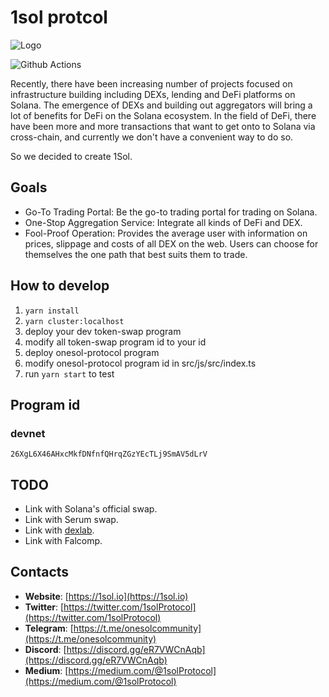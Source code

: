 # 1sol protcol 


![Logo](https://cdn.jsdelivr.net/gh/solana-labs/ecosystem/img/1sol.svg)

![Github Actions](https://github.com/1sol-io/1sol-protocol/actions/workflows/main.yml/badge.svg?branch=master)

Recently, there have been increasing number of projects focused on infrastructure building including DEXs, lending and DeFi platforms on Solana. The emergence of DEXs and building out aggregators will bring a lot of benefits for DeFi on the Solana ecosystem. In the field of DeFi, there have been more and more transactions that want to get onto to Solana via cross-chain, and currently we don't have a convenient way to do so.

So we decided to create 1Sol.

## Goals

 - Go-To Trading Portal: Be the go-to trading portal for trading on Solana.
 - One-Stop Aggregation Service: Integrate all kinds of DeFi and DEX.
 - Fool-Proof Operation: Provides the average user with information on prices, slippage and costs of all DEX on the web. Users can choose for themselves the one path that best suits them to trade.

## How to develop
1. `yarn install`
2. `yarn cluster:localhost`
3. deploy your dev token-swap program
4. modify all token-swap program id to your id
5. deploy onesol-protocol program
6. modify onesol-protocol program id in src/js/src/index.ts
7. run `yarn start` to test

## Program id
### devnet 
`26XgL6X46AHxcMkfDNfnfQHrqZGzYEcTLj9SmAV5dLrV`

## TODO

 - Link with Solana's official swap.
 - Link with Serum swap.
 - Link with [dexlab](https://www.dexlab.space/).
 - Link with Falcomp.

## Contacts

 - <b>Website</b>: [https://1sol.io](https://1sol.io)
 - <b>Twitter</b>: [https://twitter.com/1solProtocol](https://twitter.com/1solProtocol)
 - <b>Telegram</b>: [https://t.me/onesolcommunity](https://t.me/onesolcommunity)
 - <b>Discord</b>: [https://discord.gg/eR7VWCnAqb](https://discord.gg/eR7VWCnAqb)
 - <b>Medium</b>: [https://medium.com/@1solProtocol](https://medium.com/@1solProtocol)